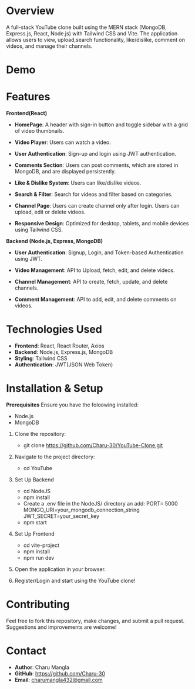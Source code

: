 # Overview
A full-stack YouTube clone built using the MERN stack (MongoDB, Express.js, React, Node.js) with Tailwind CSS and Vite. The application allows users to view, upload,search functionality, like/dislike, comment on videos, and manage their channels.

# Demo


# Features

**Frontend(React)**

* **HomePage**: A header with sign-in button and toggle sidebar with a grid of video thumbnails.

* **Video Player**: Users can watch a video.

* **User Authentication**: Sign-up and login using JWT authentication.

* **Comments Section**: Users can post comments, which are stored in MongoDB, and are displayed persistently.

* **Like & Dislike System**: Users can like/dislike videos.

* **Search & Filter**: Search for videos and filter based on categories.

* **Channel Page**: Users can create channel only after login. Users can upload, edit or delete videos.

* **Responsive Design**: Optimized for desktop, tablets, and mobile devices using Tailwind CSS.

**Backend (Node.js, Express, MongoDB)**

* **User Authentication**: Signup, Login, and Token-based Authentication using JWT.

* **Video Management**: API to Upload, fetch, edit, and delete videos.

* **Channel Management**: API to create, fetch, update, and delete channels.

* **Comment Management**: API to add, edit, and delete comments on videos.

# Technologies Used

* **Frontend**: React, React Router, Axios
* **Backend**: Node.js, Express.js, MongoDB
* **Styling**: Tailwind CSS
* **Authentication**: JWT(JSON Web Token)

# Installation & Setup

**Prerequisites**
Ensure you have the foloowing installed:
* Node.js
* MongoDB

1. Clone the repository:
    * git clone https://github.com/Charu-30/YouTube-Clone.git

2. Navigate to the project directory:
    * cd YouTube

3. Set Up Backend
    * cd NodeJS
    * npm install
    * Create a .env file in the NodeJS/ directory an add:
        PORT= 5000
        MONGO_URI=your_mongodb_connection_string
        JWT_SECRET=your_secret_key
    * npm start

4. Set Up Frontend
    * cd vite-project
    * npm install
    * npm run dev

5. Open the application in your browser.

6. Register/Login and start using the YouTube clone!

# Contributing
Feel free to fork this repository, make changes, and submit a pull request. Suggestions and improvements are welcome!

# Contact
* **Author**: Charu Mangla
* **GitHub**: https://github.com/Charu-30
* **Email**: charumangla432@gmail.com